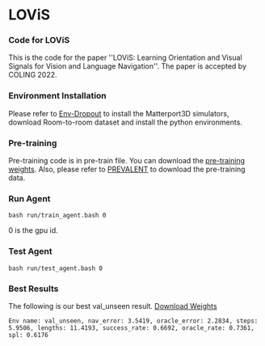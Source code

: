 # LOViS

### Code for LOViS
This is the code for the paper ''LOViS: Learning Orientation and Visual Signals for  Vision and Language Navigation''. The paper is accepted by COLING 2022.

### Environment Installation
Please refer to [Env-Dropout](https://github.com/airsplay/R2R-EnvDrop) to install the Matterport3D simulators, download Room-to-room dataset and install the python environments. 

### Pre-training 
Pre-training code is in pre-train file. You can download the [pre-training weights](https://drive.google.com/drive/folders/1d24Z2aGRuFF8oQUH5fJdPRLvDnX50hxp?usp=sharing).  Also, please refer to [PREVALENT](https://drive.google.com/drive/folders/1tvg8Kuu5Q1wfFGIa-ha8NNqv0Nd6x-EO) to download the pre-training data.



### Run Agent

    bash run/train_agent.bash 0
   
   0 is the gpu id.

### Test Agent

    bash run/test_agent.bash 0
   

### Best Results
The following is our best val_unseen result.  [Download Weights](https://drive.google.com/drive/folders/1v8yUJ4DDgy_3cjYSi7Eu9oNrz3HOb-F4?usp=sharing)

    Env name: val_unseen, nav_error: 3.5419, oracle_error: 2.2834, steps: 5.9506, lengths: 11.4193, success_rate: 0.6692, oracle_rate: 0.7361, spl: 0.6176
